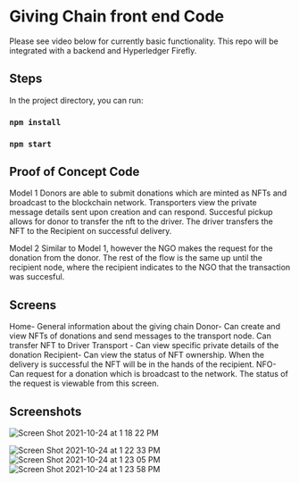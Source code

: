 # Giving Chain front end Code

Please see video below for currently basic functionality. 
This repo will be integrated with a backend and Hyperledger Firefly.

## Steps

In the project directory, you can run:

### `npm install`

### `npm start`

## Proof of Concept Code 

Model 1 
Donors are able to submit donations which are minted as NFTs and broadcast to the blockchain network. 
Transporters view the private message details sent upon creation and can respond. Succesful pickup allows for 
donor to transfer the nft to the driver. The driver transfers the NFT to the Recipient on successful delivery. 

Model 2 
Similar to Model 1, however the NGO makes the request for the donation from the donor. 
The rest of the flow is the same up until the recipient node, where the recipient indicates to the NGO
that the transaction was succesful. 


## Screens
Home- General information about the giving chain
Donor- Can create and view NFTs of donations and send messages to the transport node. Can transfer NFT to Driver 
Transport - Can view specific private details of the donation
Recipient- Can view the status of NFT ownership. When the delivery is successful the NFT will be in the hands of the recipient. 
NFO- Can request for a donation which is broadcast to the network. The status of the request is viewable from this screen.

## Screenshots

![Screen Shot 2021-10-24 at 1 18 22 PM](https://user-images.githubusercontent.com/17859699/138625613-6d8fb240-7eec-47b1-ae03-399a9ef10658.png)

![Screen Shot 2021-10-24 at 1 22 33 PM](https://user-images.githubusercontent.com/17859699/138625644-51d27c30-c3f8-49a8-93a7-3aa9bfdfedaf.png)
![Screen Shot 2021-10-24 at 1 23 05 PM](https://user-images.githubusercontent.com/17859699/138625659-666cddf3-966e-434a-b4b0-032e9db284bb.png)
![Screen Shot 2021-10-24 at 1 23 58 PM](https://user-images.githubusercontent.com/17859699/138625708-93a4e32a-cc1c-4d2a-b68c-bd33be896cba.png)
